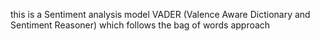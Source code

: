 this is a Sentiment analysis model 
VADER (Valence Aware Dictionary and Sentiment Reasoner)
which follows the bag of words approach
